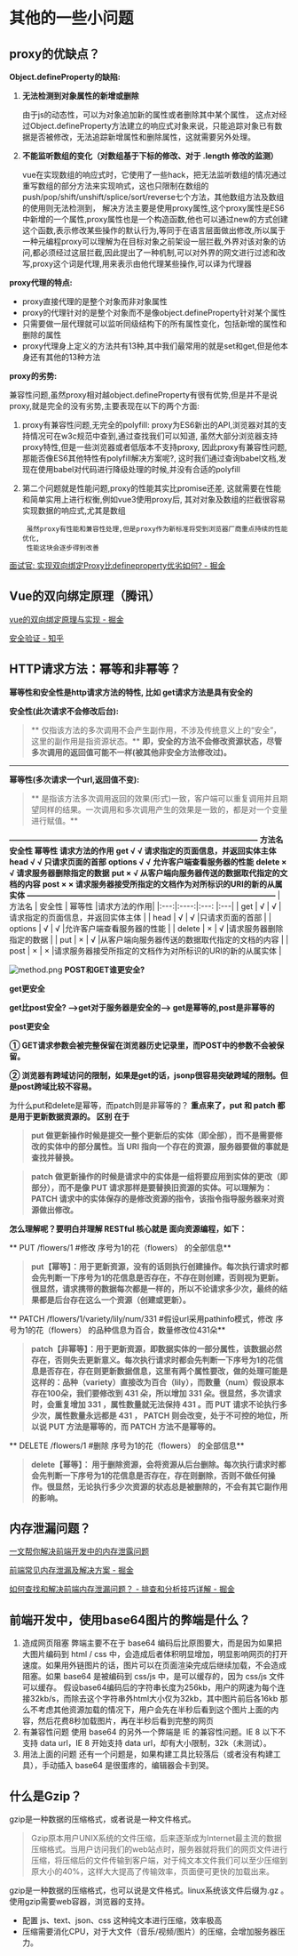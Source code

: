 # 其他的一些小问题

## proxy的优缺点？
**Object.defineProperty的缺陷:**

1. **无法检测到对象属性的新增或删除**

    由于js的动态性，可以为对象追加新的属性或者删除其中某个属性， 这点对经过Object.defineProperty方法建立的响应式对象来说，只能追踪对象已有数据是否被修改，无法追踪新增属性和删除属性，这就需要另外处理。

2. **不能监听数组的变化（对数组基于下标的修改、对于 .length 修改的监测）**

   vue在实现数组的响应式时，它使用了一些hack，把无法监听数组的情况通过重写数组的部分方法来实现响式，这也只限制在数组的push/pop/shift/unshift/splice/sort/reverse七个方法，其他数组方法及数组的使用则无法检测到， 解决方法主要是使用proxy属性,这个proxy属性是ES6中新增的一个属性,proxy属性也是一个构造函数,他也可以通过new的方式创建这个函数,表示修改某些操作的默认行为,等同于在语言层面做出修改,所以属于一种元编程proxy可以理解为在目标对象之前架设一层拦截,外界对该对象的访问,都必须经过这层拦截,因此提出了一种机制,可以对外界的网文进行过滤和改写,proxy这个词是代理,用来表示由他代理某些操作,可以译为代理器

**proxy代理的特点:**

- proxy直接代理的是整个对象而非对象属性
- proxy的代理针对的是整个对象而不是像object.defineProperty针对某个属性
- 只需要做一层代理就可以监听同级结构下的所有属性变化，包括新增的属性和删除的属性
- proxy代理身上定义的方法共有13种,其中我们最常用的就是set和get,但是他本身还有其他的13种方法

**proxy的劣势:**

兼容性问题,虽然proxy相对越object.defineProperty有很有优势,但是并不是说proxy,就是完全的没有劣势,主要表现在以下的两个方面:
1. proxy有兼容性问题,无完全的polyfill:
    proxy为ES6新出的API,浏览器对其的支持情况可在w3c规范中查到,通过查找我们可以知道,
    虽然大部分浏览器支持proxy特性,但是一些浏览器或者低版本不支持proxy,
    因此proxy有兼容性问题,那能否像ES6其他特性有polyfill解决方案呢?,
    这时我们通过查询babel文档,发现在使用babel对代码进行降级处理的时候,并没有合适的polyfill
2. 第二个问题就是性能问题,proxy的性能其实比promise还差,
        这就需要在性能和简单实用上进行权衡,例如vue3使用proxy后,
        其对对象及数组的拦截很容易实现数据的响应式,尤其是数组

        虽然proxy有性能和兼容性处理,但是proxy作为新标准将受到浏览器厂商重点持续的性能优化,
        性能这块会逐步得到改善

[面试官: 实现双向绑定Proxy比defineproperty优劣如何? - 掘金](https://juejin.cn/post/6844903601416978439)


## Vue的双向绑定原理（腾讯）
[vue的双向绑定原理与实现 - 掘金](https://juejin.cn/post/7080562890628923423#heading-29)

[安全验证 - 知乎](https://zhuanlan.zhihu.com/p/138710460)



## HTTP请求方法：幂等和非幂等？
**幂等性和安全性是http请求方法的特性, 比如 get请求方法是具有安全的**

**安全性(此次请求不会修改后台):**
> ** 仅指该方法的多次调用不会产生副作用，不涉及传统意义上的“安全”，这里的副作用是指资源状态。**
> **即，安全的方法不会修改资源状态，尽管多次调用的返回值可能不一样(被其他非安全方法修改过)。**

** **
**幂等性(多次请求一个url,返回值不变):**
> ** 是指该方法多次调用返回的效果(形式)一致，客户端可以重复调用并且期望同样的结果。一次调用和多次调用产生的效果是一致的，都是对一个变量进行赋值。**

**————————————————————————————————**
**方法名	安全性	幂等性	请求方法的作用**
**get			√	√	请求指定的页面信息，并返回实体主体**
**head		√	√	只请求页面的首部**
**options		√	√	允许客户端查看服务器的性能**
**delete		×	√	请求服务器删除指定的数据**
**put			×	√	从客户端向服务器传送的数据取代指定的文档的内容**
**post			×	×	请求服务器接受所指定的文档作为对所标识的URI的新的从属实体**
**————————————————————————————————**
| 方法名      | 安全性 |  幂等性   |请求方法的作用|
|:---:|:----:|:---: |:---|
| get      | √       | √   |请求指定的页面信息，并返回实体主体   |
| head      | √       | √   |只请求页面的首部 |
| options      | √       | √   |允许客户端查看服务器的性能  |
| delete      | ×       | √   |请求服务器删除指定的数据  |
| put      | ×       | √   |从客户端向服务器传送的数据取代指定的文档的内容 |
| post      | ×       | ×   |请求服务器接受所指定的文档作为对所标识的URI的新的从属实体 |


![method.png](https://img2.imgtp.com/2024/05/15/P4wc3i04.png)
**POST和GET谁更安全?**

**get更安全**

**get比post安全? -->get对于服务器是安全的–> get是幂等的,post是非幂等的**

**post更安全**

**① GET请求参数会被完整保留在浏览器历史记录里，而POST中的参数不会被保留。**

**② 浏览器有跨域访问的限制，如果是get的话，jsonp很容易突破跨域的限制。但是post跨域比较不容易。**

为什么put和delete是幂等，而patch则是非幂等的？
**重点来了，put 和 patch 都是用于更新数据资源的。 区别 在于**
> **put 做更新操作时候是提交一整个更新后的实体（即全部），而不是需要修改的实体中的部分属性。当 URI 指向一个存在的资源，服务器要做的事就是查找并替换。**

> **patch 做更新操作的时候是请求中的实体是一组将要应用到实体的更改（即部分），而不是像 PUT 请求那样是要替换旧资源的实体。可以理解为：PATCH 请求中的实体保存的是修改资源的指令，该指令指导服务器来对资源做出修改。**



**怎么理解呢？要明白并理解 RESTful 核心就是 面向资源编程，如下：**

** PUT /flowers/1   #修改 序号为1的花（flowers） 的全部信息**

> **put【幂等】：用于更新资源，没有的话则执行创建操作。每次执行请求时都会先判断一下序号为1的花信息是否存在，不存在则创建，否则视为更新。很显然，请求携带的数据每次都是一样的，所以不论请求多少次，最终的结果都是后台存在这么一个资源（创建或更新）。**



** PATCH /flowers/1/variety/lily/num/331   #假设url采用pathinfo模式，修改 序号为1的花（flowers） 的品种信息为百合，数量修改位431朵**

> **patch【非幂等】：用于更新资源，即数据实体的一部分属性，该数据必然存在，否则失去更新意义。每次执行请求时都会先判断一下序号为1的花信息是否存在，存在则更新数据信息，这里有两个属性要改，做的处理可能是这样的：品种（variety）直接改为百合（lily），而数量（num）假设原本存在100朵，我们要修改到 431 朵，所以增加 331 朵。很显然，多次请求时，会重复增加 331 ，属性数量就无法保持 431 。而 PUT 请求不论执行多少次，属性数量永远都是 431 ， PATCH 则会改变，处于不可控的地位，所以说 PUT 方法是幂等的，而 PATCH 方法不是幂等的。**



** DELETE /flowers/1   #删除 序号为1的花（flowers） 的全部信息**

> **delete【幂等】： 用于删除资源，会将资源从后台删除。每次执行请求时都会先判断一下序号为1的花信息是否存在，存在则删除，否则不做任何操作。很显然，无论执行多少次资源的状态总是被删除的，不会有其它副作用的影响。**


## 内存泄漏问题？
[一文帮你解决前端开发中的内存泄露问题](https://zhuanlan.zhihu.com/p/411103328)

[前端常见内存泄漏及解决方案 - 掘金](https://juejin.cn/post/7065705130963763231)

[如何查找和解决前端内存泄漏问题？ - 排查和分析技巧详解 - 掘金](https://juejin.cn/post/7232127712642547770)

## 前端开发中，使用base64图片的弊端是什么？
1. 造成网页阻塞
弊端主要不在于 base64 编码后比原图要大，而是因为如果把大图片编码到 html / css 中，会造成后者体积明显增加，明显影响网页的打开速度。如果用外链图片的话，图片可以在页面渲染完成后继续加载，不会造成阻塞。如果 base64 是被编码到 css/js 中，是可以缓存的，因为 css/js 文件可以缓存。
假设base64编码后的字符串长度为256kb，用户的网速为每个连接32kb/s，而除去这个字符串外html大小仅为32kb，其中图片前后各16kb
那么不考虑其他资源加载的情况下，用户会先在半秒后看到这个图片上面的内容，然后花费8秒加载图片，再在半秒后看到完整的网页
2. 有兼容性问题
使用 base64 的另外一个弊端是 IE 的兼容性问题。IE 8 以下不支持 data url，IE 8 开始支持 data url，却有大小限制，32k（未测试）。
3. 用法上面的问题
还有一个问题是，如果构建工具比较落后（或者没有构建工具），手动插入 base64 是很蛋疼的，编辑器会卡到哭。


## 什么是Gzip？
gzip是一种数据的压缩格式，或者说是一种文件格式。
>Gzip原本用户UNIX系统的文件压缩，后来逐渐成为Internet最主流的数据压缩格式。当用户访问我们的web站点时，服务器就将我们的网页文件进行压缩，将压缩后的文件传输到客户端，对于纯文本文件我们可以至少压缩到原大小的40%，这样大大提高了传输效率，页面便可更快的加载出来。

gzip是一种数据的压缩格式，也可以说是文件格式。linux系统该文件后缀为.gz	。使用gzip需要web容器，浏览器的支持。
- 配置 js、text、json、css 这种纯文本进行压缩，效率极高
- 压缩需要消化CPU，对于大文件（音乐/视频/图片）的压缩，会增加服务器压力。